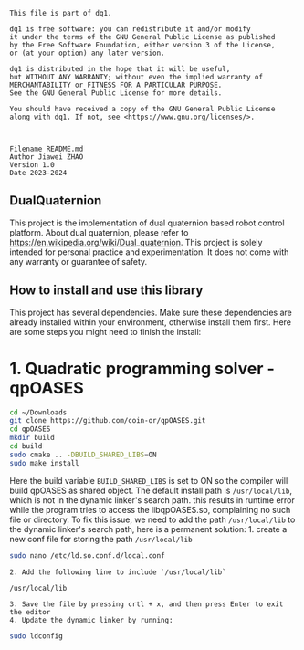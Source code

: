  
    This file is part of dq1.
 
    dq1 is free software: you can redistribute it and/or modify 
    it under the terms of the GNU General Public License as published 
    by the Free Software Foundation, either version 3 of the License, 
    or (at your option) any later version.
 
    dq1 is distributed in the hope that it will be useful, 
    but WITHOUT ANY WARRANTY; without even the implied warranty of 
    MERCHANTABILITY or FITNESS FOR A PARTICULAR PURPOSE. 
    See the GNU General Public License for more details.
 
    You should have received a copy of the GNU General Public License
    along with dq1. If not, see <https://www.gnu.org/licenses/>.



    Filename README.md
    Author Jiawei ZHAO
	Version 1.0
	Date 2023-2024


## DualQuaternion
This project is the implementation of dual quaternion based robot control platform. About dual quaternion, please refer to https://en.wikipedia.org/wiki/Dual_quaternion. This project is solely intended for personal practice and experimentation. It does not come with any warranty or guarantee of safety.

## How to install and use this library
This project has several dependencies. Make sure these dependencies are already installed within your environment, otherwise install them first. Here are some steps you might need to finish the install:
# 1. Quadratic programming solver - qpOASES
```bash
cd ~/Downloads
git clone https://github.com/coin-or/qpOASES.git
cd qpOASES
mkdir build
cd build
sudo cmake .. -DBUILD_SHARED_LIBS=ON
sudo make install
```
Here the build variable `BUILD_SHARED_LIBS` is set to ON so the compiler will build qpOASES as shared object. The default install path is `/usr/local/lib`, which is not in the dynamic linker's search path. this results in runtime error while the program tries to access the libqpOASES.so, complaining no such file or directory. To fix this issue, we need to add the path `/usr/local/lib` to the dynamic linker's search path, here is a permanent solution:
    1. create a new conf file for storing the path `/usr/local/lib`
```bash
sudo nano /etc/ld.so.conf.d/local.conf
```
    2. Add the following line to include `/usr/local/lib`
```bash
/usr/local/lib
```
    3. Save the file by pressing crtl + x, and then press Enter to exit the editor
    4. Update the dynamic linker by running:
```bash
sudo ldconfig
```



